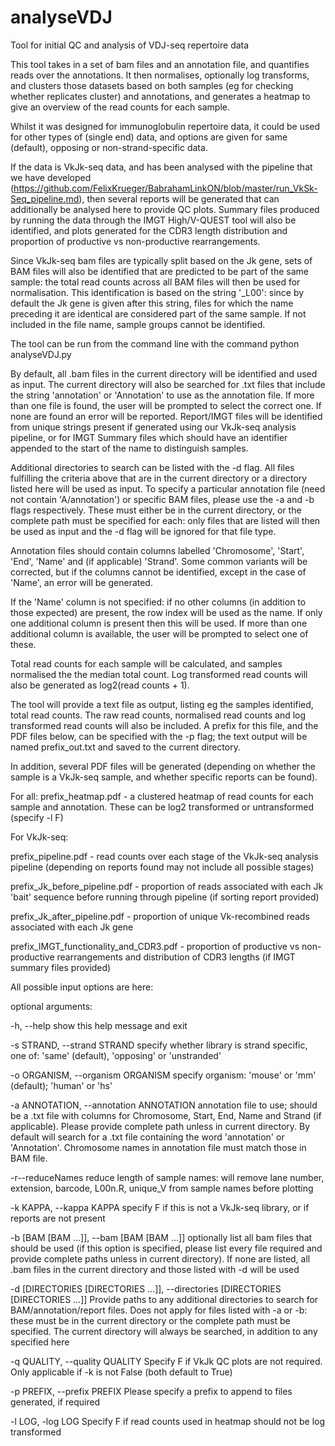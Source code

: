 # analyseVDJ
Tool for initial QC and analysis of VDJ-seq repertoire data

This tool takes in a set of bam files and an annotation file, and quantifies reads over the annotations. It then normalises, optionally log transforms, and clusters those datasets based on both samples (eg for checking whether replicates cluster) and annotations, and generates a heatmap to give an overview of the read counts for each sample. 

Whilst it was designed for immunoglobulin repertoire data, it could be used for other types of (single end) data, and options are given for same (default), opposing or non-strand-specific data.

If the data is VkJk-seq data, and has been analysed with the pipeline that we have developed (https://github.com/FelixKrueger/BabrahamLinkON/blob/master/run_VkSk-Seq_pipeline.md), then several reports will be generated that can additionally be analysed here to provide QC plots. Summary files produced by running the data through the IMGT High/V-QUEST tool  will also be identified, and plots generated for the CDR3 length distribution and proportion of productive vs non-productive rearrangements.

Since VkJk-seq bam files are typically split based on the Jk gene, sets of BAM files will also be identified that are predicted to be part of the same sample: the total read counts across all BAM files will then be used for normalisation. This identification is based on the string '\_L00': since by default the Jk gene is given after this string, files for which the name preceding it are identical are considered part of the same sample. If not included in the file name, sample groups cannot be identified.

The tool can be run from the command line with the command python analyseVDJ.py

By default, all .bam files in the current directory will be identified and used as input. The current directory will also be searched for .txt files that include the string 'annotation' or 'Annotation' to use as the annotation file. If more than one file is found, the user will be prompted to select the correct one. If none are found an error will be reported. Report/IMGT files will be identified from unique strings present if generated using our VkJk-seq analysis pipeline, or for IMGT Summary files which should have an identifier appended to the start of the name to distinguish samples.

Additional directories to search can be listed with the -d flag. All files fulfilling the criteria above that are in the current directory or a directory listed here will be used as input. To specify a particular annotation file (need not contain 'A/annotation') or specific BAM files, please use the -a and -b flags respectively. These must either be in the current directory, or the complete path must be specified for each: only files that are listed will then be used as input and the -d flag will be ignored for that file type. 

Annotation files should contain columns labelled 'Chromosome', 'Start', 'End', 'Name' and (if applicable) 'Strand'. Some common variants will be corrected, but if the columns cannot be identified, except in the case of 'Name', an error will be generated. 

If the 'Name' column is not specified: if no other columns (in addition to those expected) are present, the row index will be used as the name. If only one additional column is present then this will be used. If more than one additional column is available, the user will be prompted to select one of these. 

Total read counts for each sample will be calculated, and samples normalised the the median total count. Log transformed read counts will also be generated as log2(read counts + 1).

The tool will provide a text file as output, listing eg the samples identified, total read counts. The raw read counts, normalised read counts and log transformed read counts will also be included. A prefix for this file, and the PDF files below, can be specified with the -p flag; the text output will be named prefix_out.txt and saved to the current directory.

In addition, several PDF files will be generated (depending on whether the sample is a VkJk-seq sample, and whether specific reports can be found).

For all:
prefix_heatmap.pdf - a clustered heatmap of read counts for each sample and annotation. These can be log2
transformed or untransformed (specify -l F)

For VkJk-seq:

prefix_pipeline.pdf - read counts over each stage of the VkJk-seq analysis pipeline (depending on reports found may not include all possible stages)

prefix_Jk_before_pipeline.pdf - proportion of reads associated with each Jk 'bait' sequence before running through pipeline (if sorting report provided)

prefix_Jk_after_pipeline.pdf - proportion of unique Vk-recombined reads associated with each Jk gene

prefix_IMGT_functionality_and_CDR3.pdf - proportion of productive vs non-productive rearrangements and distribution of CDR3 lengths (if IMGT summary files provided)


All possible input options are here:

optional arguments:

  -h, --help            show this help message and exit
  
  -s STRAND, --strand STRAND
                        specify whether library is strand specific, one of: 'same'
                        (default), 'opposing' or 'unstranded'
  
  -o ORGANISM, --organism ORGANISM
                        specify organism: 'mouse' or 'mm' (default); 'human' or 'hs'
  
  -a ANNOTATION, --annotation ANNOTATION
                        annotation file to use; should be a .txt file with
                        columns for Chromosome, Start, End, Name and Strand
                        (if applicable). Please provide complete path unless
                        in current directory. By default will search for a
                        .txt file containing the word 'annotation' or 'Annotation'. Chromosome
                        names in annotation file must match those in BAM file.
  
  -r--reduceNames       reduce length of sample names: will remove lane
                        number, extension, barcode, L00n.R, unique_V from
                        sample names before plotting
  
  -k KAPPA, --kappa KAPPA
                        specify F if this is not a VkJk-seq library, or if
                        reports are not present
  
  -b [BAM [BAM ...]], --bam [BAM [BAM ...]]
                        optionally list all bam files that should be used
                        (if this option is specified, please list every file required and provide complete paths unless in current                             directory). If none are listed,
                        all .bam files in the current directory and those listed with -d will be used
  
  -d [DIRECTORIES [DIRECTORIES ...]], --directories [DIRECTORIES [DIRECTORIES ...]]
                        Provide paths to any additional directories to search
                        for BAM/annotation/report files. Does not apply for
                        files listed with -a or -b: these must be in the
                        current directory or the complete path must be
                        specified. The current directory will always be
                        searched, in addition to any specified here
  
  -q QUALITY, --quality QUALITY
                        Specify F if VkJk QC plots are not required. Only
                        applicable if -k is not False (both default to True)
  
  -p PREFIX, --prefix PREFIX
                        Please specify a prefix to append to files generated,
                        if required
  
  -l LOG, -log LOG      Specify F if read counts used in heatmap should not be
                        log transformed
